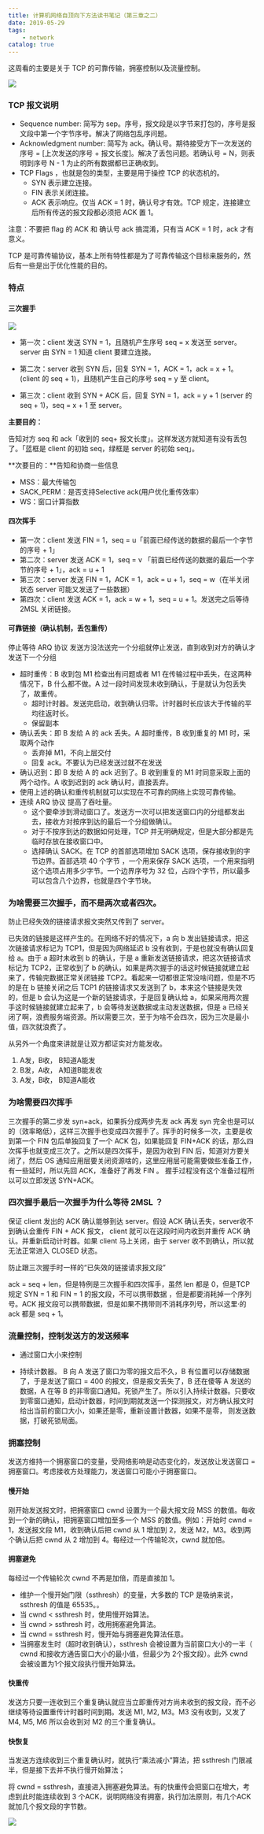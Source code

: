 ```yaml
---
title: 计算机网络自顶向下方法读书笔记（第三章之二）
date: 2019-05-29
tags: 
    - network
catalog: true
---
```


这周看的主要是关于 TCP 的可靠传输，拥塞控制以及流量控制。

![](https://mubu.com/document_image/f551971e-6871-4966-8d7e-f42db646a697-803961.jpg)

### TCP 报文说明

+ Sequence number: 简写为 sep。序号，报文段是以字节来打包的，序号是报文段中第一个字节序号。解决了网络包乱序问题。
+ Acknowledgment number: 简写为 ack。确认号。期待接受方下一次发送的序号 = [上次发送的序号 + 报文长度]。解决了丢包问题。若确认号 = N，则表明到序号 N - 1 为止的所有数据都已正确收到。
+ TCP Flags ，也就是包的类型，主要是用于操控 TCP 的状态机的。
	- SYN 表示建立连接。
	- FIN 表示关闭连接。
	- ACK 表示响应。仅当 ACK = 1 时，确认号才有效。TCP 规定，连接建立后所有传送的报文段都必须把 ACK 置 1。

注意：不要把 flag 的 ACK 和 确认号 ack 搞混淆，只有当 ACK = 1 时，ack 才有意义。

TCP 是可靠传输协议，基本上所有特性都是为了可靠传输这个目标来服务的，然后有一些是出于优化性能的目的。

### 特点

#### 三次握手

![](https://mubu.com/document_image/7624f14c-d66b-4e68-b6a8-ab14a8b8669f-803961.jpg)

+ 第一次：client 发送 SYN = 1，且随机产生序号 seq = x 发送至 server。server 由 SYN = 1 知道 client 要建立连接。

+ 第二次：server 收到 SYN 后，回复 SYN = 1，ACK = 1，ack = x + 1。(client 的 seq + 1)，且随机产生自己的序号 seq = y 至 client。

+ 第三次：client 收到 SYN + ACK 后，回复 SYN = 1，ack = y + 1 (server 的 seq + 1)，seq = x + 1 至 server。

**主要目的：**

告知对方 seq 和 ack「收到的 seq+ 报文长度」。这样发送方就知道有没有丢包了。「蓝框是 client 的初始 seq，绿框是 server 的初始 seq」。

**次要目的：**告知和协商一些信息

+ MSS：最大传输包
+ SACK_PERM：是否支持Selective ack(用户优化重传效率）
+ WS：窗口计算指数

#### 四次挥手

+ 第一次：client 发送 FIN = 1，seq = u「前面已经传送的数据的最后一个字节的序号 + 1」
+ 第二次：server 发送 ACK = 1，seq = v 「前面已经传送的数据的最后一个字节的序号 + 1」，ack = u + 1
+ 第三次：server 发送 FIN = 1，ACK = 1，ack = u + 1，seq = w（在半关闭状态 server 可能又发送了一些数据）
+ 第四次：client 发送 ACK = 1，ack = w + 1，seq = u + 1。发送完之后等待 2MSL 关闭链接。

#### 可靠链接（确认机制，丢包重传）

停止等待 ARQ 协议 发送方没法送完一个分组就停止发送，直到收到对方的确认才发送下一个分组

+ 超时重传：B 收到包 M1 检查出有问题或者 M1 在传输过程中丢失，在这两种情况下，B 什么都不做。A 过一段时间发现未收到确认，于是就认为包丢失了，故重传。
	- 超时计时器。发送完启动，收到确认归零。计时器时长应该大于传输的平均往返时长。
	- 保留副本
+ 确认丢失：即 B 发给 A 的 ack 丢失。A 超时重传，B 收到重复的 M1 时，采取两个动作
	- 丢弃掉 M1，不向上层交付
	- 回复 ack。不要认为已经发送过就不在发送
+ 确认迟到：即 B 发给 A 的 ack 迟到了。B 收到重复的 M1 时同意采取上面的两个动作。A 收到迟到的 ack 确认时，直接丢弃。
+ 使用上述的确认和重传机制就可以实现在不可靠的网络上实现可靠传输。
+ 连续 ARQ 协议 提高了吞吐量。
	- 这个要牵涉到滑动窗口了。发送方一次可以把发送窗口内的分组都发出去，接收方对按序到达的最后一个分组做确认。
	- 对于不按序到达的数据如何处理，TCP 并无明确规定，但是大部分都是先临时存放在接收窗口中。
	- 选择确认 SACK。在 TCP 的首部选项增加 SACK 选项，保存接收到的字节边界。首部选项 40 个字节 ，一个用来保存 SACK 选项，一个用来指明这个选项占用多少字节。一个边界序号为 32 位，占四个字节，所以最多可以包含八个边界，也就是四个字节块。


### 为啥需要三次握手，而不是两次或者四次。

防止已经失效的链接请求报文突然又传到了 server。

已失效的链接是这样产生的。在网络不好的情况下，a 向 b 发出链接请求，把这次链接请求标记为 TCP1，但是因为网络延迟 b 没有收到，于是也就没有确认回复给 a。由于 a 超时未收到 b 的确认，于是 a 重新发送链接请求，把这次链接请求标记为 TCP2，正常收到了 b 的确认，如果是两次握手的话这时候链接就建立起来了，传输完数据正常关闭链接 TCP2。看起来一切都很正常没啥问题，但是不巧的是在 b 链接关闭之后 TCP1 的链接请求又发送到了 b，本来这个链接是失效的，但是 b 会认为这是一个新的链接请求，于是回复确认给 a，如果采用两次握手这时候链接就建立起来了，b 会等待发送数据或主动发送数据，但是 a 已经关闭了啊，浪费服务端资源。所以需要三次，至于为啥不会四次，因为三次是最小值，四次就浪费了。

从另外一个角度来讲就是让双方都证实对方能发收。

1. A发，B收， B知道A能发
1. B发，A收， A知道B能发收
1. A发，B收， B知道A能收

### 为啥需要四次挥手

三次握手的第二步发 syn+ack，如果拆分成两步先发 ack 再发 syn 完全也是可以的（效率略低），这样三次握手也变成四次握手了。挥手的时候多一次，主要是收到第一个 FIN 包后单独回复了一个 ACK 包，如果能回复 FIN+ACK 的话，那么四次挥手也就变成三次了。之所以是四次挥手，是因为收到 FIN 后，知道对方要关闭了，然后 OS 通知应用层要关闭资源啥的，这里应用层可能需要做些准备工作，有一些延时，所以先回 ACK，准备好了再发 FIN 。 握手过程没有这个准备过程所以可以立即发送 SYN+ACK。

### 四次握手最后一次握手为什么等待 2MSL ？

保证 client 发出的 ACK 确认能够到达 server。假设 ACK 确认丢失，server收不到确认会重传 FIN + ACK 报文， client 就可以在这段时间内收到并重传 ACK 确认。并重新启动计时器。如果 client 马上关闭，由于 server 收不到确认，所以就无法正常进入 CLOSED 状态。

防止跟三次握手时一样的“已失效的链接请求报文段”

ack = seq + len，但是特例是三次握手和四次挥手，虽然 len 都是 0，但是TCP 规定 SYN = 1 和 FIN = 1 的报文段，不可以携带数据 ，但是都要消耗掉一个序列号。ACK 报文段可以携带数据，但是如果不携带则不消耗序列号，所以这里·的 ack 都是 seq + 1。

### 流量控制，控制发送方的发送频率

+ 通过窗口大小来控制

+ 持续计数器。 B 向 A 发送了窗口为零的报文后不久，B 有位置可以存储数据了，于是发送了窗口 = 400 的报文，但是报文丢失了，B 还在傻等 A 发送的数据，A 在等 B 的非零窗口通知。死锁产生了。所以引入持续计数器。只要收到零窗口通知，启动计数器，时间到期就发送一个探测报文，对方确认报文时给出当前的窗口大小，如果还是零，重新设置计数器，如果不是零， 则发送数据，打破死锁局面。

### 拥塞控制

发送方维持一个拥塞窗口的变量，受网络影响是动态变化的，发送放让发送窗口 = 拥塞窗口。考虑接收方处理能力，发送窗口可能小于拥塞窗口。

#### 慢开始

刚开始发送报文时，把拥塞窗口 cwnd 设置为一个最大报文段 MSS 的数值。每收到一个新的确认，把拥塞窗口增加至多一个 MSS 的数值。例如：开始时 cwnd = 1，发送报文段 M1，收到确认后把 cwnd 从 1 增加到 2，发送 M2，M3。收到两个确认后把 cwnd 从 2 增加到 4。每经过一个传输轮次，cwnd 就加倍。

#### 拥塞避免

每经过一个传输轮次 cwnd 不再是加倍，而是直接加 1。

+ 维护一个慢开始门限（ssthresh）的变量，大多数的 TCP 是吸纳来说，ssthresh 的值是 65535。。
+ 当 cwnd < ssthresh 时，使用慢开始算法。
+ 当 cwnd > ssthresh 时，改用拥塞避免算法。
+ 当 cwnd = ssthresh 时，慢开始与拥塞避免算法任意。
+ 当拥塞发生时（超时收到确认），ssthresh 会被设置为当前窗口大小的一半（ cwnd 和接收方通告窗口大小的最小值，但最少为 2个报文段）。此外 cwnd 会被设置为1个报文段执行慢开始算法。

#### 快重传

发送方只要一连收到三个重复确认就应当立即重传对方尚未收到的报文段，而不必继续等待设置重传计时器时间到期。发送 M1, M2, M3。M3 没有收到，又发了 M4, M5, M6 所以会收到对 M2 的三个重复确认。

#### 快恢复

当发送方连续收到三个重复确认时，就执行“乘法减小”算法，把 ssthresh 门限减半，但是接下去并不执行慢开始算法；

将 cwnd = ssthresh，直接进入拥塞避免算法。有的快重传会把窗口在增大，考虑到此时能连续收到 3 个ACK，说明网络没有拥塞，执行加法原则，有几个ACK就加几个报文段的字节数。

![](https://mubu.com/document_image/98a47313-45aa-432e-b999-fb01b5e648f0-803961.jpg)























